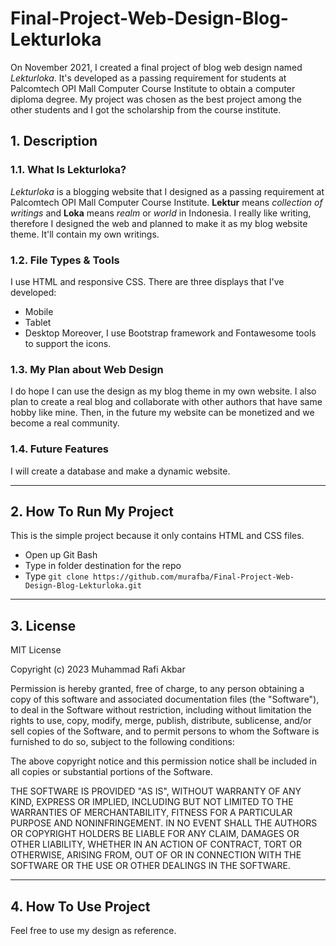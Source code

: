 # Final-Project-Web-Design-Blog-Lekturloka
On November 2021, I created a final project of blog web design named _Lekturloka_. It's developed as a passing requirement for students at Palcomtech OPI Mall Computer Course Institute to obtain a computer diploma degree. My project was chosen as the best project among the other students and I got the scholarship from the course institute.

## 1. Description
### 1.1. What Is Lekturloka?
*Lekturloka* is a blogging website that I designed as a passing requirement at Palcomtech OPI Mall Computer Course Institute. **Lektur** means *collection of writings* and **Loka** means *realm* or *world* in Indonesia. I really like writing, therefore I designed the web and planned to make it as my blog website theme. It'll contain my own writings.

### 1.2. File Types & Tools
I use HTML and responsive CSS. There are three displays that I've developed:
- Mobile
- Tablet
- Desktop
Moreover, I use Bootstrap framework and Fontawesome tools to support the icons.

### 1.3. My Plan about Web Design 
I do hope I can use the design as my blog theme in my own website. I also plan to create a real blog and collaborate with other authors that have same hobby like mine. Then, in the future my website can be monetized and we become a real community.

### 1.4. Future Features
I will create a database and make a dynamic website.

---
## 2. How To Run My Project
This is the simple project because it only contains HTML and CSS files.
- Open up Git Bash
- Type in folder destination for the repo
- Type `git clone https://github.com/murafba/Final-Project-Web-Design-Blog-Lekturloka.git`

---
## 3. License
MIT License

Copyright (c) 2023 Muhammad Rafi Akbar

Permission is hereby granted, free of charge, to any person obtaining a copy
of this software and associated documentation files (the "Software"), to deal
in the Software without restriction, including without limitation the rights
to use, copy, modify, merge, publish, distribute, sublicense, and/or sell
copies of the Software, and to permit persons to whom the Software is
furnished to do so, subject to the following conditions:

The above copyright notice and this permission notice shall be included in all
copies or substantial portions of the Software.

THE SOFTWARE IS PROVIDED "AS IS", WITHOUT WARRANTY OF ANY KIND, EXPRESS OR
IMPLIED, INCLUDING BUT NOT LIMITED TO THE WARRANTIES OF MERCHANTABILITY,
FITNESS FOR A PARTICULAR PURPOSE AND NONINFRINGEMENT. IN NO EVENT SHALL THE
AUTHORS OR COPYRIGHT HOLDERS BE LIABLE FOR ANY CLAIM, DAMAGES OR OTHER
LIABILITY, WHETHER IN AN ACTION OF CONTRACT, TORT OR OTHERWISE, ARISING FROM,
OUT OF OR IN CONNECTION WITH THE SOFTWARE OR THE USE OR OTHER DEALINGS IN THE
SOFTWARE.

---
## 4. How To Use Project
Feel free to use my design as reference.
